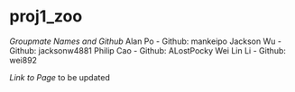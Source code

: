 # proj1_zoo

*Groupmate Names and Github*
Alan Po - Github: mankeipo
Jackson Wu - Github: jacksonw4881
Philip Cao - Github: ALostPocky
Wei Lin Li - Github: wei892

*Link to Page* 
to be updated